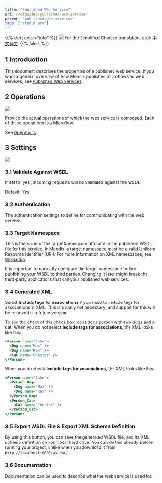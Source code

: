```yaml
---
title: "Published Web Service"
url: /refguide8/published-web-service/
parent: "published-web-services"
tags: ["studio pro"]
---
```


{{% alert color="info" %}}
<img src="attachments/chinese-translation/china.png" style="display: inline-block; margin: 0" /> For the Simplified Chinese translation, click [中文译文](https://cdn.mendix.tencent-cloud.com/documentation/refguide8/published-web-service.pdf).
{{% /alert %}}

## 1 Introduction

This document describes the properties of a published web service. If you want a general overview of how Mendix publishes microflows as web services, see [Published Web Services](/refguide8/published-web-services/).

## 2 Operations

![](/attachments/refguide8/modeling/integration/published-web-services/published-web-service/16843888.png)

Provide the actual operations of which the web service is composed. Each of these operations is a Microflow.

See [Operations](/refguide8/operations/).

## 3 Settings

![](/attachments/refguide8/modeling/integration/published-web-services/published-web-service/16843887.png)

### 3.1 Validate Against WSDL

If set to 'yes', incoming requests will be validated against the WSDL.

Default: *Yes*

### 3.2 Authentication

The authentication settings to define for communicating with the web service.

### 3.3 Target Namespace

This is the value of the targetNamespace attribute in the published WSDL file for this service. In Mendix, a target namespace must be a valid Uniform Resource Identifier (URI). For more information on XML namespaces, see [Wikipedia](http://en.wikipedia.org/wiki/XML_namespace).

It is important to correctly configure the target namespace before publishing your WSDL to third parties. Changing it later might break the third-party applications that call your published web services.

### 3.4 Generated XML

Select **Include tags for associations** if you need to include tags for associations in XML. This is usually not necessary, and support for this will be removed in a future version.

To see the effect of this check box, consider a person with two dogs and a cat. When you do not select **Include tags for associations**, the XML looks like this:

```xml
<Person name="John">
  <Dog name="Max" />
  <Dog name="Rex" />
  <Cat name="Chester" />
</Person>
```

When you do check **Include tags for associations**, the XML looks like this:

```xml
<Person name="John">
  <Person_Dog>
    <Dog name="Max" />
    <Dog name="Rex" />
  </Person_Dog>
  <Person_Cat>
    <Cat name="Chester" />
  </Person_Cat> 
</Person>
```

### 3.5 Export WSDL File & Export XML Schema Definition

By using this button, you can save the generated WSDL file, and its XML schema definition on your local hard drive. You can do this already before running your project, unlike when you download it from `http://localhost:8080/ws-doc/` .

### 3.6 Documentation

Documentation can be used to describe what the web service is used for.
